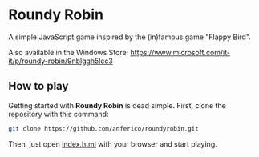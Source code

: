 # Roundy Robin

A simple JavaScript game inspired by the (in)famous game "Flappy Bird". 

Also available in the Windows Store: https://www.microsoft.com/it-it/p/roundy-robin/9nblggh5lcc3

## How to play
Getting started with **Roundy Robin** is dead simple. First, clone the repository with this command:
```bash
git clone https://github.com/anferico/roundyrobin.git
```
Then, just open [index.html](index.html) with your browser and start playing.
